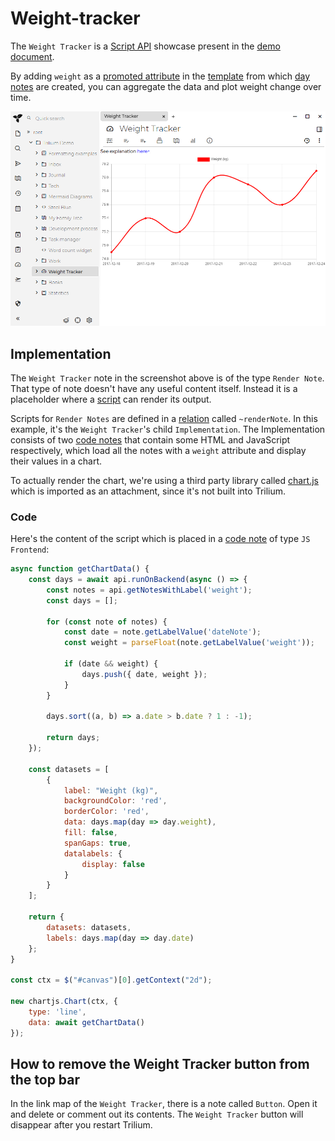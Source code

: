 # Weight-tracker

The `Weight Tracker` is a [Script API](script-api.md) showcase present in the [demo document](document.md).

By adding `weight` as a [promoted attribute](promoted-attributes.md) in the [template](template.md) from which [day notes](day-notes.md) are created, you can aggregate the data and plot weight change over time.

![](images/weight-tracker.png)

## Implementation

The `Weight Tracker` note in the screenshot above is of the type `Render Note`. That type of note doesn't have any useful content itself. Instead it is a placeholder where a [script](scripts.md) can render its output.

Scripts for `Render Notes` are defined in a [relation](attributes.md) called `~renderNote`. In this example, it's the `Weight Tracker`'s child `Implementation`. The Implementation consists of two [code notes](code-notes.md) that contain some HTML and JavaScript respectively, which load all the notes with a `weight` attribute and display their values in a chart.

To actually render the chart, we're using a third party library called [chart.js](https://www.chartjs.org/) which is imported as an attachment, since it's not built into Trilium.

### Code

Here's the content of the script which is placed in a [code note](code-notes.md) of type `JS Frontend`:

```js
async function getChartData() {
    const days = await api.runOnBackend(async () => {
        const notes = api.getNotesWithLabel('weight');
        const days = [];

        for (const note of notes) {
            const date = note.getLabelValue('dateNote');
            const weight = parseFloat(note.getLabelValue('weight'));

            if (date && weight) {
                days.push({ date, weight });
            }
        }

        days.sort((a, b) => a.date > b.date ? 1 : -1);

        return days;
    });

    const datasets = [
        {
            label: "Weight (kg)",
            backgroundColor: 'red',
            borderColor: 'red',
            data: days.map(day => day.weight),
            fill: false,
            spanGaps: true,
            datalabels: {
                display: false
            }
        }
    ];

    return {
        datasets: datasets,
        labels: days.map(day => day.date)
    };
}

const ctx = $("#canvas")[0].getContext("2d");

new chartjs.Chart(ctx, {
    type: 'line',
    data: await getChartData()
});
```

## How to remove the Weight Tracker button from the top bar

In the link map of the `Weight Tracker`, there is a note called `Button`. Open it and delete or comment out its contents. The `Weight Tracker` button will disappear after you restart Trilium.
